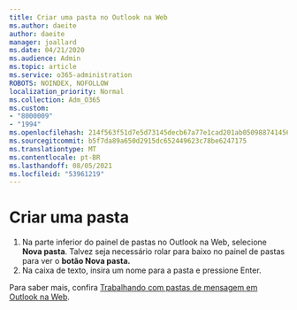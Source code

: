 ```yaml
---
title: Criar uma pasta no Outlook na Web
ms.author: daeite
author: daeite
manager: joallard
ms.date: 04/21/2020
ms.audience: Admin
ms.topic: article
ms.service: o365-administration
ROBOTS: NOINDEX, NOFOLLOW
localization_priority: Normal
ms.collection: Adm_O365
ms.custom:
- "8000009"
- "1994"
ms.openlocfilehash: 214f563f51d7e5d73145decb67a77e1cad201ab05098874145691e42b94c65e3
ms.sourcegitcommit: b5f7da89a650d2915dc652449623c78be6247175
ms.translationtype: MT
ms.contentlocale: pt-BR
ms.lasthandoff: 08/05/2021
ms.locfileid: "53961219"
---
```

# <a name="create-a-folder"></a>Criar uma pasta

1. Na parte inferior do painel de pastas no Outlook na Web, selecione **Nova pasta**. Talvez seja necessário rolar para baixo no painel de pastas para ver o **botão Nova pasta.**
1. Na caixa de texto, insira um nome para a pasta e pressione Enter.

Para saber mais, confira [Trabalhando com pastas de mensagem em Outlook na Web](https://support.office.com/article/ae0f10d6-54e7-4f29-acd3-78cdc3fdcb9f).